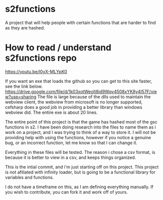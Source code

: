# s2functions
 A project that will help people with certain functions that are harder to find as they are hashed.
 
 # How to read / understand s2functions repo
 https://youtu.be/l0yX-MLYpK0
 
 If you want an exe that loads the github so you can get to this site faster, see the link below.
 https://drive.google.com/file/d/1k03xotWeolt8id9Wqv4508xYK8y4I57F/view?usp=sharing
 The file is large because of the dlls used to maintain the webview client, the webview from microsoft is no longer supported, cefsharp does a good job in providing a better library than windows webview did. The entire exe is about 20 lines.

The entire point of this project is that the game has hashed most of the gsc functions in s2.
I have been doing research into the files to name them as i work on a project, and I was trying to think of a way to store it.
I will not be providing help with using the functions, however if you notice a genuine bug, or an incorrect function, let me know so that I can change it.

Everything in these files will be tested. The reason i chose a csv format, is because it is better to view in a csv, and keeps things organized.

This is the intial commit, and i'm just starting off on this project.
This project is not afiliated with infinity loader, but is going to be a functional library for variables and functions.

I do not have a timeframe on this, as I am defining everything manually. If you wish to contribute, you can fork it and work off of yours.
